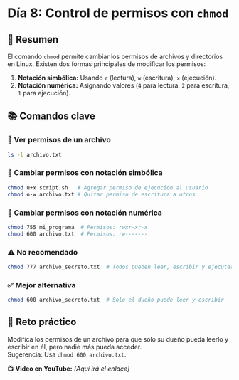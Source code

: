 # Día 8: Control de permisos con `chmod`

## 📌 Resumen

El comando `chmod` permite cambiar los permisos de archivos y directorios en Linux. Existen dos formas
principales de modificar los permisos:

1. **Notación simbólica:** Usando `r` (lectura), `w` (escritura), `x` (ejecución).
2. **Notación numérica:** Asignando valores (`4` para lectura, `2` para escritura, `1` para ejecución).

## 📚 Comandos clave

### 🔹 Ver permisos de un archivo

```bash
ls -l archivo.txt
```

### 🔹 Cambiar permisos con notación simbólica

```bash
chmod u+x script.sh   # Agregar permiso de ejecución al usuario
chmod o-w archivo.txt # Quitar permiso de escritura a otros
```

### 🔹 Cambiar permisos con notación numérica

```bash
chmod 755 mi_programa  # Permisos: rwxr-xr-x
chmod 600 archivo.txt  # Permisos: rw-------
```

### ⚠️ No recomendado

```bash
chmod 777 archivo_secreto.txt  # Todos pueden leer, escribir y ejecutar (inseguro)
```

### ✅ Mejor alternativa

```bash
chmod 600 archivo_secreto.txt  # Solo el dueño puede leer y escribir
```

## 🎯 Reto práctico

Modifica los permisos de un archivo para que solo su dueño pueda leerlo y escribir en él, pero nadie más pueda acceder.  
Sugerencia: Usa `chmod 600 archivo.txt`.  

📺 **Video en YouTube:** _[Aquí irá el enlace]_  
